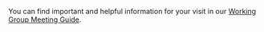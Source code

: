 You can find important and helpful information for your visit in our [Working Group Meeting Guide](https://docs.google.com/document/d/18MbLJbLDno1qh5qvqi0EycdghHa8GYWC884N5MN8S4s/edit?usp=sharing).
